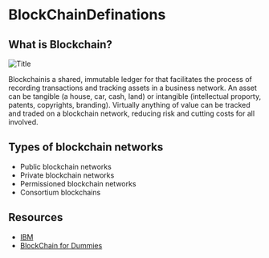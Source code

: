 # BlockChainDefinations


## What is Blockchain?

![Title]("https://raw.githubusercontent.com/yaswanthbandaru/BlockChainDefinations/main/assets/img/title.jpg")

Blockchainis a shared, immutable ledger for that facilitates the process of recording transactions and tracking assets in a business network. An asset can be tangible (a house, car, cash, land) or intangible (intellectual proporty, patents, copyrights, branding). Virtually anything of value can be tracked and traded on a blockchain network, reducing risk and cutting costs for all involved.

## Types of blockchain networks
* Public blockchain networks
* Private blockchain networks
* Permissioned blockchain networks
* Consortium blockchains


## Resources

* [IBM](https://www.ibm.com/in-en/topics/what-is-blockchain)
* [BlockChain for Dummies ]()
